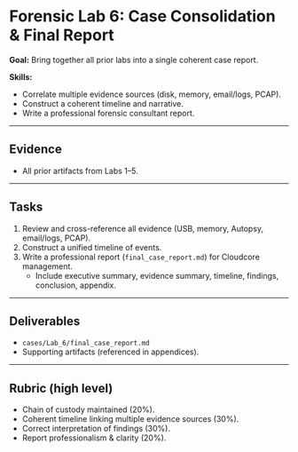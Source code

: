# Forensic Lab 6: Case Consolidation & Final Report

**Goal:** Bring together all prior labs into a single coherent case report.

**Skills:**  
- Correlate multiple evidence sources (disk, memory, email/logs, PCAP).  
- Construct a coherent timeline and narrative.  
- Write a professional forensic consultant report.  

---

## Evidence
- All prior artifacts from Labs 1–5.

---

## Tasks
1. Review and cross-reference all evidence (USB, memory, Autopsy, email/logs, PCAP).  
2. Construct a unified timeline of events.  
3. Write a professional report (`final_case_report.md`) for Cloudcore management.  
   - Include executive summary, evidence summary, timeline, findings, conclusion, appendix.  

---

## Deliverables
- `cases/Lab_6/final_case_report.md`  
- Supporting artifacts (referenced in appendices).  

---

## Rubric (high level)
- Chain of custody maintained (20%).  
- Coherent timeline linking multiple evidence sources (30%).  
- Correct interpretation of findings (30%).  
- Report professionalism & clarity (20%).
